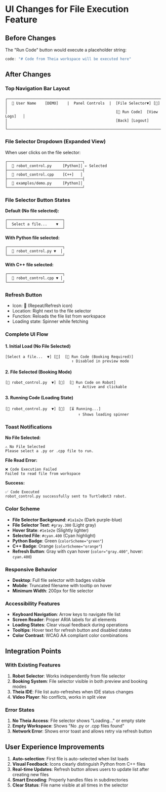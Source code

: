 # UI Changes for File Execution Feature

## Before Changes
The "Run Code" button would execute a placeholder string:
```javascript
code: "# Code from Theia workspace will be executed here"
```

## After Changes

### Top Navigation Bar Layout

```
┌─────────────────────────────────────────────────────────────────────────────┐
│  👤 User Name    [DEMO]    |  Panel Controls  |  [File Selector▼] [🔄]      │
│                                                 [🚀 Run Code]  [View Logs]   │
│                                                 [Back] [Logout]              │
└─────────────────────────────────────────────────────────────────────────────┘
```

### File Selector Dropdown (Expanded View)

When user clicks on the file selector:

```
┌──────────────────────────────────┐
│  🐍 robot_control.py     [Python]│ ← Selected
├──────────────────────────────────┤
│  🔧 robot_control.cpp    [C++]   │
├──────────────────────────────────┤
│  🐍 examples/demo.py     [Python]│
└──────────────────────────────────┘
```

### File Selector Button States

**Default (No file selected):**
```
┌─────────────────────────┐
│  Select a file...    ▼  │
└─────────────────────────┘
```

**With Python file selected:**
```
┌─────────────────────────┐
│  🐍 robot_control.py ▼  │
└─────────────────────────┘
```

**With C++ file selected:**
```
┌─────────────────────────┐
│  🔧 robot_control.cpp ▼ │
└─────────────────────────┘
```

### Refresh Button
- Icon: 🔄 (Repeat/Refresh icon)
- Location: Right next to the file selector
- Function: Reloads the file list from workspace
- Loading state: Spinner while fetching

### Complete UI Flow

#### 1. Initial Load (No File Selected)
```
[Select a file...  ▼] [🔄]  [🚀 Run Code (Booking Required)]
                              ↑ Disabled in preview mode
```

#### 2. File Selected (Booking Mode)
```
[🐍 robot_control.py  ▼] [🔄]  [🚀 Run Code on Robot]
                                 ↑ Active and clickable
```

#### 3. Running Code (Loading State)
```
[🐍 robot_control.py  ▼] [🔄]  [⏳ Running...]
                                 ↑ Shows loading spinner
```

### Toast Notifications

**No File Selected:**
```
⚠️ No File Selected
Please select a .py or .cpp file to run.
```

**File Read Error:**
```
❌ Code Execution Failed
Failed to read file from workspace
```

**Success:**
```
✅ Code Executed
robot_control.py successfully sent to TurtleBot3 robot.
```

### Color Scheme

- **File Selector Background**: `#1a1a2e` (Dark purple-blue)
- **File Selector Text**: `#gray.300` (Light gray)
- **Hover State**: `#1e1e2e` (Slightly lighter)
- **Selected File**: `#cyan.400` (Cyan highlight)
- **Python Badge**: Green (`colorScheme="green"`)
- **C++ Badge**: Orange (`colorScheme="orange"`)
- **Refresh Button**: Gray with cyan hover (`color="gray.400"`, hover: `cyan.400`)

### Responsive Behavior

- **Desktop**: Full file selector with badges visible
- **Mobile**: Truncated filename with tooltip on hover
- **Minimum Width**: 200px for file selector

### Accessibility Features

- **Keyboard Navigation**: Arrow keys to navigate file list
- **Screen Reader**: Proper ARIA labels for all elements
- **Loading States**: Clear visual feedback during operations
- **Tooltips**: Hover text for refresh button and disabled states
- **Color Contrast**: WCAG AA compliant color combinations

## Integration Points

### With Existing Features

1. **Robot Selector**: Works independently from file selector
2. **Booking System**: File selector visible in both preview and booking modes
3. **Theia IDE**: File list auto-refreshes when IDE status changes
4. **Video Player**: No conflicts, works in split view

### Error States

1. **No Theia Access**: File selector shows "Loading..." or empty state
2. **Empty Workspace**: Shows "No .py or .cpp files found"
3. **Network Error**: Shows error toast and allows retry via refresh button

## User Experience Improvements

1. **Auto-selection**: First file is auto-selected when list loads
2. **Visual Feedback**: Icons clearly distinguish Python from C++ files
3. **Real-time Updates**: Refresh button allows users to update list after creating new files
4. **Smart Encoding**: Properly handles files in subdirectories
5. **Clear Status**: File name visible at all times in the selector

